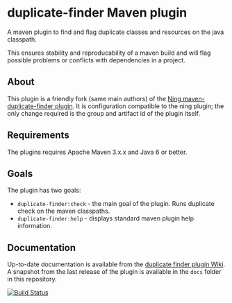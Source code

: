 # duplicate-finder Maven plugin

A maven plugin to find and flag duplicate classes and resources on the java classpath.

This ensures stability and reproducability of a maven build and will flag possible problems or conflicts with dependencies in a project.

## About

This plugin is a friendly fork (same main authors) of the [Ning maven-duplicate-finder plugin](https://github.com/ning/maven-duplicate-finder-plugin). It is configuration compatible to the ning plugin; the only change required is the group and artifact id of the plugin itself.

## Requirements

The plugins requires Apache Maven 3.x.x and Java 6 or better.

## Goals

The plugin has two goals:

* `duplicate-finder:check` - the main goal of the plugin. Runs duplicate check on the maven classpaths.
* `duplicate-finder:help` - displays standard maven plugin help information.

## Documentation

Up-to-date documentation is available from the [duplicate finder plugin Wiki](https://github.com/basepom/duplicate-finder-maven-plugin/wiki). A snapshot from the last release of the plugin is available in the `docs` folder in this repository.

[![Build Status](https://travis-ci.org/basepom/duplicate-finder-maven-plugin.svg?branch=master)](https://travis-ci.org/basepom/duplicate-finder-maven-plugin)
